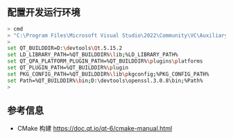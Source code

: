 
## 配置开发运行环境

```bash
> cmd
> "C:\Program Files\Microsoft Visual Studio\2022\Community\VC\Auxiliary\Build\vcvars64.bat"
>
set QT_BUILDDIR=D:\devtools\Qt.5.15.2
set LD_LIBRARY_PATH=%QT_BUILDDIR%\lib;%LD_LIBRARY_PATH%
set QT_QPA_PLATFORM_PLUGIN_PATH=%QT_BUILDDIR%\plugins\platforms
set QT_PLUGIN_PATH=%QT_BUILDDIR%\plugin
set PKG_CONFIG_PATH=%QT_BUILDDIR%\lib\pkgconfig;%PKG_CONFIG_PATH%
set Path=%QT_BUILDDIR%\bin;D:\devtools\openssl.3.0.8\bin;%Path%
>
```


## 参考信息

- CMake 构建 https://doc.qt.io/qt-6/cmake-manual.html
